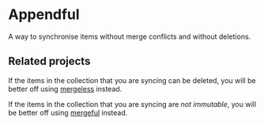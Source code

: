 # Appendful

A way to synchronise items without merge conflicts and without deletions.

## Related projects

If the items in the collection that you are syncing can be deleted, you will be better off using [mergeless](https://github.com/NorfairKing/mergeless#readme) instead.

If the items in the collection that you are syncing are *not immutable*, you will be better off using [mergeful](https://github.com/NorfairKing/mergeful#readme) instead.

